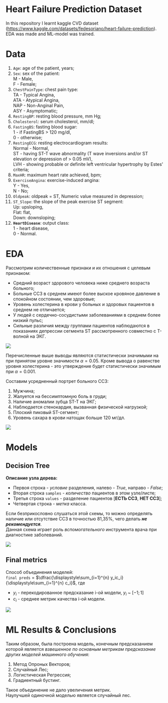 # Heart Failure Prediction Dataset
  
In this repository I learnt kaggle CVD dataset (https://www.kaggle.com/datasets/fedesoriano/heart-failure-prediction).  
EDA was made and ML-model was trained.  

# Data
  
1. `Age`: age of the patient, years;  
2. `Sex`: sex of the patient:  
        M - Male,  
        F - Female;  
3. `ChestPainType`: chest pain type:  
        TA - Typical Angina,  
        ATA - Atypical Angina,  
        NAP - Non-Anginal Pain,  
        ASY - Asymptomatic;  
4. `RestingBP`: resting blood pressure, mm Hg;  
5. `Cholesterol`: serum cholesterol, mm/dl;  
6. `FastingBS`: fasting blood sugar:  
        1 - if FastingBS > 120 mg/dl,  
        0 - otherwise;  
7. `RestingECG`: resting electrocardiogram results:  
        Normal - Normal,  
        ST - having ST-T wave abnormality (T wave inversions and/or ST elevation or depression of > 0.05 mV),  
        LVH - showing probable or definite left ventricular hypertrophy by Estes' criteria;  
8. `MaxHR`: maximum heart rate achieved, bpm;  
9. `ExerciseAngina`: exercise-induced angina:  
        Y - Yes,  
        N - No;  
10. `Oldpeak`: oldpeak = ST, Numeric value measured in depression;  
11. `ST_Slope`: the slope of the peak exercise ST segment:  
        Up: upsloping,  
        Flat: flat,  
        Down: downsloping;  
12. **`HeartDisease`**: output class:  
        1 - heart disease,  
        0 - Normal.  

# EDA   
  
Рассмотрим количественные признаки и их отношения с целевым признаком:  
- Средний возраст здорового человека ниже среднего возраста больного;  
- Больные ССЗ в среднем имеют более выское кровяное давление в спокойном состоянии, чем здоровые;  
- Уровень холестерина в крови у больных и здоровых пациентов в среднем не отличается;  
- У людей с сердечно-сосудистыми заболеваниями в среднем более низкий пульс;  
- Сильные различия между группами пациентов наблюдаются в показаниях депрессии сегмента ST рассмотренного совместно с T-волной на ЭКГ.  
  
<img src="Num Cols Distrib.png">  
  
Перечисленные выше выводы являются статистически значимыми на при принятом уровне значимости $\alpha = 0.05$. Кроме вывода о равенстве уровня холестерина - это утверждение будет статистически значимым при $\alpha = 0.001$.
  
Составим усредненный портрет больного ССЗ:  
1. Мужчина;  
2. Жалуется на бессимптомную боль в груди;  
3. Наличие аномалии зубца ST-T на ЭКГ;  
4. Наблюдается стенокардия, вызванная физической нагрузкой;  
5. Плоский пиковый ST-сегмент;  
6. Уровень сахара в крови натощак больше 120 мг/дл.  
   
<img src="Cat Cols Distrib.png">
  
# Models
  
## Decision Tree
  
**Описание узла дерева:**
- Первоя строка - *условие* разделения, налево - *True*, направо - *False*;  
- Вторая строка `samples` - *количество* пациентов в этом узле/листе;  
- Третья строка `values` - разделение пациентов [**ЕСТЬ ССЗ**, **НЕТ ССЗ**];  
- Четвертая строка  - *метка* класса.  
  
Если безприкословно слушаться этой схемы, то можно определять наличие или отсутствие ССЗ в точностью 81,35%, чего делать ***не рекомендуется***.  
Данная схема играет роль *вспомогательного* инструмента врача при диагностике заболеваний.  
  
<img src="Decision Tree.png">
  
## Final metrics

Способ объединения моделей:  
`final preds` = $\dfrac{\displaystyle\sum_{i=1}^{n} y_ic_i} {\displaystyle\sum_{i=1}^{n} c_i}$, где  
  
- $y_i$ - перекодированное предсказание i-ой модели, $y_i$ ~ $[-1; 1]$  
- $c_i$ - среднее метрик качества i-ой модели.
  
<img src="Result Metrics.png">
  
# ML Results & Conclusions
  
Таким образом, была построена модель, конечным предсказанием которой является *взвешенное по основным метрикам предсказание других моделей машинного обучения*:
1) Метод Опроных Векторов;  
2) Случайный Лес;  
3) Логистическая Регрессия;  
4) Градиентный бустинг.  
  
Такое объединение не дало увеличения метрик.  
Наулучшей одиночной моделью является случайный лес.  
